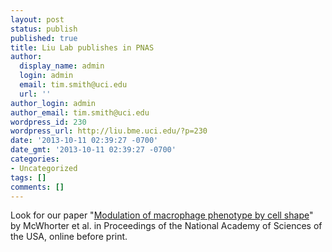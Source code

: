 ```yaml
---
layout: post
status: publish
published: true
title: Liu Lab publishes in PNAS
author:
  display_name: admin
  login: admin
  email: tim.smith@uci.edu
  url: ''
author_login: admin
author_email: tim.smith@uci.edu
wordpress_id: 230
wordpress_url: http://liu.bme.uci.edu/?p=230
date: '2013-10-11 02:39:27 -0700'
date_gmt: '2013-10-11 02:39:27 -0700'
categories:
- Uncategorized
tags: []
comments: []
---
```

<p>Look for our paper "<a href="http://dx.doi.org/10.1073/pnas.1308887110">Modulation of macrophage phenotype by cell shape</a>" by McWhorter et al. in Proceedings of the National Academy of Sciences of the USA, online before print.</p>
